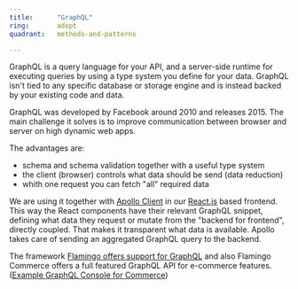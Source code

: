```yaml
---
title:      "GraphQL"
ring:       adopt
quadrant:   methods-and-patterns

---
```


GraphQL is a query language for your API, and a server-side runtime for executing queries by using a type system you define for your data. GraphQL isn't tied to any specific database or storage engine and is instead backed by your existing code and data.

GraphQL was developed by Facebook around 2010 and releases 2015. 
The main challenge it solves is to improve communication between browser and server on high dynamic web apps.

The advantages are:
* schema and schema validation together with a useful type system
* the client (browser) controls what data should be send (data reduction)
* whith one request you can fetch "all" required data

We are using it together with [Apollo Client](/tools/apollo-client.html) in our [React.js](/languages-and-frameworks/react.html) based frontend.
This way the React components have their relevant GraphQL snippet, defining what data they request or mutate from the "backend for frontend", directly coupled. 
That makes it transparent what data is available. Apollo takes care of sending an aggregated GraphQL query to the backend.

The framework [Flamingo offers support for GraphQL](https://docs.flamingo.me/3.%20Flamingo%20Modules/graphql.html) and also Flamingo Commerce offers a full featured GraphQL API for e-commerce features. ([Example GraphQL Console for Commerce](https://demoshop.flamingo.me/en/graphql-console))